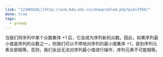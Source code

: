 ```yaml
---
link: "[23HDU10L](http://acm.hdu.edu.cn/showproblem.php?pid=7394)"
done: true
tags:
  - greedy
---
```


当我们将序列中某个众数集体 $+1$ 后，它会成为序列新的众数。因此，如果序列最小值是序列的众数之一，则我们可以不停地对序列的最小值集体 $+1$，直到序列元素全部相等。否则，我们永远无法对序列最小值进行操作，序列元素不可能相等。